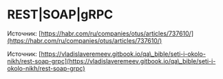 # REST|SOAP|gRPC

Источник: [https://habr.com/ru/companies/otus/articles/737610/](https://habr.com/ru/companies/otus/articles/737610/)

Источник: [https://vladislaveremeev.gitbook.io/qa\_bible/seti-i-okolo-nikh/rest-soap-grpc](https://vladislaveremeev.gitbook.io/qa\_bible/seti-i-okolo-nikh/rest-soap-grpc)
